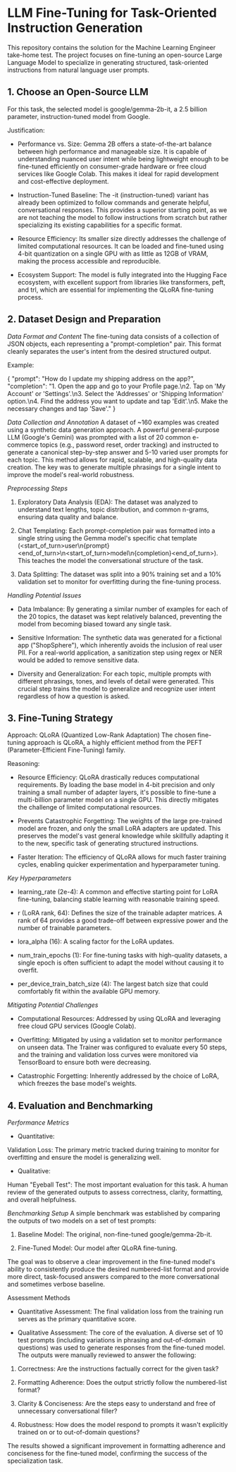 # LLM Fine-Tuning for Task-Oriented Instruction Generation
This repository contains the solution for the Machine Learning Engineer take-home test. The project focuses on fine-tuning an open-source Large Language Model to specialize in generating structured, task-oriented instructions from natural language user prompts.

## 1. Choose an Open-Source LLM
For this task, the selected model is google/gemma-2b-it, a 2.5 billion parameter, instruction-tuned model from Google.

Justification:
* Performance vs. Size: Gemma 2B offers a state-of-the-art balance between high performance and manageable size. It is capable of understanding nuanced user intent while being lightweight enough to be fine-tuned efficiently on consumer-grade hardware or free cloud services like Google Colab. This makes it ideal for rapid development and cost-effective deployment.

* Instruction-Tuned Baseline: The -it (instruction-tuned) variant has already been optimized to follow commands and generate helpful, conversational responses. This provides a superior starting point, as we are not teaching the model to follow instructions from scratch but rather specializing its existing capabilities for a specific format.

* Resource Efficiency: Its smaller size directly addresses the challenge of limited computational resources. It can be loaded and fine-tuned using 4-bit quantization on a single GPU with as little as 12GB of VRAM, making the process accessible and reproducible.

* Ecosystem Support: The model is fully integrated into the Hugging Face ecosystem, with excellent support from libraries like transformers, peft, and trl, which are essential for implementing the QLoRA fine-tuning process.

## 2. Dataset Design and Preparation
*Data Format and Content*
The fine-tuning data consists of a collection of JSON objects, each representing a "prompt-completion" pair. This format cleanly separates the user's intent from the desired structured output.

Example:

{
  "prompt": "How do I update my shipping address on the app?",
  "completion": "1. Open the app and go to your Profile page.\n2. Tap on 'My Account' or 'Settings'.\n3. Select the 'Addresses' or 'Shipping Information' option.\n4. Find the address you want to update and tap 'Edit'.\n5. Make the necessary changes and tap 'Save'."
}

*Data Collection and Annotation*
A dataset of ~160 examples was created using a synthetic data generation approach. A powerful general-purpose LLM (Google's Gemini) was prompted with a list of 20 common e-commerce topics (e.g., password reset, order tracking) and instructed to generate a canonical step-by-step answer and 5-10 varied user prompts for each topic. This method allows for rapid, scalable, and high-quality data creation. The key was to generate multiple phrasings for a single intent to improve the model's real-world robustness.

*Preprocessing Steps*
1. Exploratory Data Analysis (EDA): The dataset was analyzed to understand text lengths, topic distribution, and common n-grams, ensuring data quality and balance.

2. Chat Templating: Each prompt-completion pair was formatted into a single string using the Gemma model's specific chat template (<start_of_turn>user\n{prompt}<end_of_turn>\n<start_of_turn>model\n{completion}<end_of_turn>). This teaches the model the conversational structure of the task.

3. Data Splitting: The dataset was split into a 90% training set and a 10% validation set to monitor for overfitting during the fine-tuning process.

*Handling Potential Issues*
* Data Imbalance: By generating a similar number of examples for each of the 20 topics, the dataset was kept relatively balanced, preventing the model from becoming biased toward any single task.

* Sensitive Information: The synthetic data was generated for a fictional app ("ShopSphere"), which inherently avoids the inclusion of real user PII. For a real-world application, a sanitization step using regex or NER would be added to remove sensitive data.

* Diversity and Generalization: For each topic, multiple prompts with different phrasings, tones, and levels of detail were generated. This crucial step trains the model to generalize and recognize user intent regardless of how a question is asked.

## 3. Fine-Tuning Strategy
Approach: QLoRA (Quantized Low-Rank Adaptation)
The chosen fine-tuning approach is QLoRA, a highly efficient method from the PEFT (Parameter-Efficient Fine-Tuning) family.

Reasoning:

* Resource Efficiency: QLoRA drastically reduces computational requirements. By loading the base model in 4-bit precision and only training a small number of adapter layers, it's possible to fine-tune a multi-billion parameter model on a single GPU. This directly mitigates the challenge of limited computational resources.

* Prevents Catastrophic Forgetting: The weights of the large pre-trained model are frozen, and only the small LoRA adapters are updated. This preserves the model's vast general knowledge while skillfully adapting it to the new, specific task of generating structured instructions.

* Faster Iteration: The efficiency of QLoRA allows for much faster training cycles, enabling quicker experimentation and hyperparameter tuning.

*Key Hyperparameters*
* learning_rate (2e-4): A common and effective starting point for LoRA fine-tuning, balancing stable learning with reasonable training speed.

* r (LoRA rank, 64): Defines the size of the trainable adapter matrices. A rank of 64 provides a good trade-off between expressive power and the number of trainable parameters.

* lora_alpha (16): A scaling factor for the LoRA updates.

* num_train_epochs (1): For fine-tuning tasks with high-quality datasets, a single epoch is often sufficient to adapt the model without causing it to overfit.

* per_device_train_batch_size (4): The largest batch size that could comfortably fit within the available GPU memory.

*Mitigating Potential Challenges*
* Computational Resources: Addressed by using QLoRA and leveraging free cloud GPU services (Google Colab).

* Overfitting: Mitigated by using a validation set to monitor performance on unseen data. The Trainer was configured to evaluate every 50 steps, and the training and validation loss curves were monitored via TensorBoard to ensure both were decreasing.

* Catastrophic Forgetting: Inherently addressed by the choice of LoRA, which freezes the base model's weights.

## 4. Evaluation and Benchmarking
*Performance Metrics*
* Quantitative:

Validation Loss: The primary metric tracked during training to monitor for overfitting and ensure the model is generalizing well.

* Qualitative:

Human "Eyeball Test": The most important evaluation for this task. A human review of the generated outputs to assess correctness, clarity, formatting, and overall helpfulness.

*Benchmarking Setup*
A simple benchmark was established by comparing the outputs of two models on a set of test prompts:

1. Baseline Model: The original, non-fine-tuned google/gemma-2b-it.

2. Fine-Tuned Model: Our model after QLoRA fine-tuning.

The goal was to observe a clear improvement in the fine-tuned model's ability to consistently produce the desired numbered-list format and provide more direct, task-focused answers compared to the more conversational and sometimes verbose baseline.

Assessment Methods
* Quantitative Assessment: The final validation loss from the training run serves as the primary quantitative score.

* Qualitative Assessment: The core of the evaluation. A diverse set of 10 test prompts (including variations in phrasing and out-of-domain questions) was used to generate responses from the fine-tuned model. The outputs were manually reviewed to answer the following:

1. Correctness: Are the instructions factually correct for the given task?

2. Formatting Adherence: Does the output strictly follow the numbered-list format?

3. Clarity & Conciseness: Are the steps easy to understand and free of unnecessary conversational filler?

4. Robustness: How does the model respond to prompts it wasn't explicitly trained on or to out-of-domain questions?

The results showed a significant improvement in formatting adherence and conciseness for the fine-tuned model, confirming the success of the specialization task.